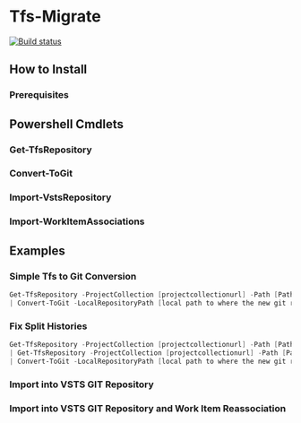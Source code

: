 # Tfs-Migrate

[![Build status](https://ci.appveyor.com/api/projects/status/97r3hxl15qufel9u?svg=true)](https://ci.appveyor.com/project/alastairgould/tfs-migrate)

## How to Install

### Prerequisites

## Powershell Cmdlets

### Get-TfsRepository

### Convert-ToGit

### Import-VstsRepository

### Import-WorkItemAssociations

## Examples

### Simple Tfs to Git Conversion

```powershell
Get-TfsRepository -ProjectCollection [projectcollectionurl] -Path [Path to folder in tfs repo] 
| Convert-ToGit -LocalRepositoryPath [local path to where the new git repo will be stored] 

```

### Fix Split Histories

```powershell
Get-TfsRepository -ProjectCollection [projectcollectionurl] -Path [Path to folder in tfs repo] 
| Get-TfsRepository -ProjectCollection [projectcollectionurl] -Path [Path to folder in tfs repo] 
| Convert-ToGit -LocalRepositoryPath [local path to where the new git repo will be stored] 
```

### Import into VSTS GIT Repository

### Import into VSTS GIT Repository and Work Item Reassociation
